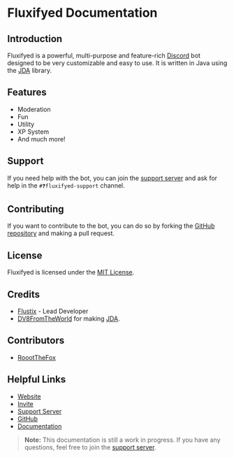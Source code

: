 # Fluxifyed Documentation

## Introduction

Fluxifyed is a powerful, multi-purpose and feature-rich [Discord](https://discord.com) bot designed to be very customizable and easy to use.
It is written in Java using the [JDA](https://github.com/DV8FromTheWorld/JDA) library.

## Features
- Moderation
- Fun
- Utility
- XP System
- And much more!

## Support
If you need help with the bot, you can join the [support server](/discord) and ask for help in the `#❓fluxifyed-support` channel.

## Contributing
If you want to contribute to the bot, you can do so by forking the [GitHub repository](https://github.com/Fluxifyed/Fluxifyed) and making a pull request.

## License
Fluxifyed is licensed under the [MIT License](https://github.com/Fluxifyed/Fluxifyed/blob/main/LICENSE).

## Credits
- [Flustix](https://github.com/Flustix) - Lead Developer
- [DV8FromTheWorld](https://github.com/DV8FromTheWorld) for making [JDA](https://github.com/DV8FromTheWorld/JDA).

## Contributors
- [RoootTheFox](https://github.com/RoootTheFox)

## Helpful Links
- [Website](/)
- [Invite](/invite)
- [Support Server](/discord)
- [GitHub](https://github.com/Fluxifyed/Fluxifyed)
- [Documentation](/docs)

> **Note:** This documentation is still a work in progress. If you have any questions, feel free to join the [support server](/discord).